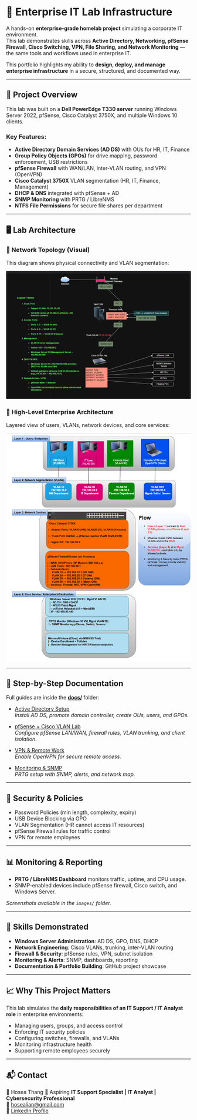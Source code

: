# 🏢 Enterprise IT Lab Infrastructure  

A hands-on **enterprise-grade homelab project** simulating a corporate IT environment.  
This lab demonstrates skills across **Active Directory, Networking, pfSense Firewall, Cisco Switching, VPN, File Sharing, and Network Monitoring** — the same tools and workflows used in enterprise IT.  

This portfolio highlights my ability to **design, deploy, and manage enterprise infrastructure** in a secure, structured, and documented way.  

---

## 📌 Project Overview
This lab was built on a **Dell PowerEdge T330 server** running Windows Server 2022, pfSense, Cisco Catalyst 3750X, and multiple Windows 10 clients.  

### Key Features:
- **Active Directory Domain Services (AD DS)** with OUs for HR, IT, Finance
- **Group Policy Objects (GPOs)** for drive mapping, password enforcement, USB restrictions
- **pfSense Firewall** with WAN/LAN, inter-VLAN routing, and VPN (OpenVPN)
- **Cisco Catalyst 3750X** VLAN segmentation (HR, IT, Finance, Management)
- **DHCP & DNS** integrated with pfSense + AD
- **SNMP Monitoring** with PRTG / LibreNMS
- **NTFS File Permissions** for secure file shares per department

---

## 🖥️ Lab Architecture

### 🔹 Network Topology (Visual)
This diagram shows physical connectivity and VLAN segmentation:

![Network Topology](images/network-topology.png)

### 🔹 High-Level Enterprise Architecture
Layered view of users, VLANs, network devices, and core services:

![Enterprise Architecture](images/enterprise-architecture.png)

---

## 📂 Step-by-Step Documentation

Full guides are inside the **[docs/](docs/)** folder:  

- [Active Directory Setup](docs/ActiveDirectory.md)  
  *Install AD DS, promote domain controller, create OUs, users, and GPOs.*  

- [pfSense + Cisco VLAN Lab](docs/pfSense_Cisco.md)  
  *Configure pfSense LAN/WAN, firewall rules, VLAN trunking, and client isolation.*  

- [VPN & Remote Work](docs/vpn-config.md)  
  *Enable OpenVPN for secure remote access.*  

- [Monitoring & SNMP](docs/Monitoring.md)  
  *PRTG setup with SNMP, alerts, and network map.*  

---

## 🔐 Security & Policies
- Password Policies (min length, complexity, expiry)  
- USB Device Blocking via GPO  
- VLAN Segmentation (HR cannot access IT resources)  
- pfSense Firewall rules for traffic control  
- VPN for remote employees  

---

## 📊 Monitoring & Reporting
- **PRTG / LibreNMS Dashboard** monitors traffic, uptime, and CPU usage.  
- SNMP-enabled devices include pfSense firewall, Cisco switch, and Windows Server.  

*Screenshots available in the `images/` folder.*

---

## 🚀 Skills Demonstrated
- **Windows Server Administration**: AD DS, GPO, DNS, DHCP  
- **Network Engineering**: Cisco VLANs, trunking, inter-VLAN routing  
- **Firewall & Security**: pfSense rules, VPN, subnet isolation  
- **Monitoring & Alerts**: SNMP, dashboards, reporting  
- **Documentation & Portfolio Building**: GitHub project showcase  

---

## 📈 Why This Project Matters
This lab simulates the **daily responsibilities of an IT Support / IT Analyst role** in enterprise environments:
- Managing users, groups, and access control  
- Enforcing IT security policies  
- Configuring switches, firewalls, and VLANs  
- Monitoring infrastructure health  
- Supporting remote employees securely  

---

## 📬 Contact
👤 Hosea Thang 
💼 Aspiring **IT Support Specialist | IT Analyst | Cybersecurity Professional**  
📧 hosealian@gmail.com  
🔗 [LinkedIn Profile](https://www.linkedin.com/in/hosea-thang)
